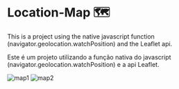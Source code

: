 # Location-Map 🗺️

This is a project using the native javascript function (navigator.geolocation.watchPosition) and the Leaflet api.

Este é um projeto utilizando a função nativa do javascript (navigator.geolocation.watchPosition) e a api Leaflet.

![map1](https://github.com/JoiceDoll/Location-Map/assets/99621429/5690ce27-cee9-4cdc-92db-b99dd89b46c7)
![map2](https://github.com/JoiceDoll/Location-Map/assets/99621429/3c4204a6-2b19-4d1b-881f-cf170c2879ac)
